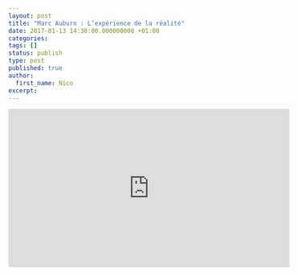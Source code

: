 ```yaml
---
layout: post
title: "Marc Auburn : L’expérience de la réalité"
date: 2017-01-13 14:38:00.000000000 +01:00
categories:
tags: []
status: publish
type: post
published: true
author:
  first_name: Nico
excerpt:
---
```


<iframe width="560" height="315" src="https://www.youtube-nocookie.com/embed/IcCK2IeZo2M?rel=0" frameborder="0" allowfullscreen></iframe>
